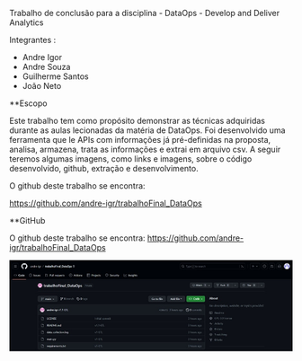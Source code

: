 Trabalho de conclusão para a disciplina - DataOps - Develop and Deliver Analytics

Integrantes :
- Andre Igor
- Andre Souza
- Guilherme Santos
- João Neto

**Escopo

Este trabalho tem como propósito demonstrar as técnicas adquiridas durante as aulas lecionadas da matéria de DataOps.
Foi desenvolvido uma ferramenta que le APIs com informações já pré-definidas na proposta, analisa, armazena, trata as informações e extrai em arquivo csv.
A seguir teremos algumas imagens, como links e imagens, sobre o código desenvolvido, github, extração e desenvolvimento.

O github deste trabalho se encontra: 

<https://github.com/andre-igr/trabalhoFinal_DataOps>


**GitHub

O github deste trabalho se encontra: 
<https://github.com/andre-igr/trabalhoFinal_DataOps>

<img src="/img/img01.jpg">
